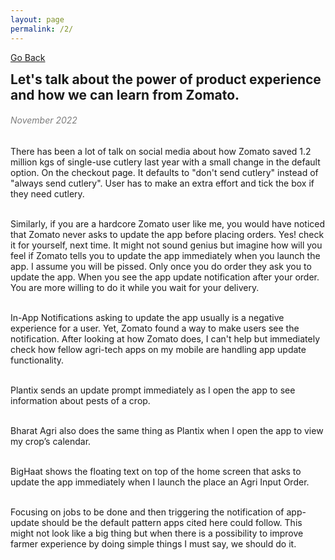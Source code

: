 ```yaml
---
layout: page
permalink: /2/
---
```

[Go Back](/blog/)
<h2 style="margin: 0;"> Let's talk about the power of product experience and how we can learn from Zomato.</h2><dr>
<h6 style="color: #7D7D7D;" >November 2022</h6>
There has been a lot of talk on social media about how Zomato saved 1.2 million kgs of single-use cutlery last year with a small change in the default option. On the checkout page. It defaults to "don't send cutlery" instead of "always send cutlery". User has to make an extra effort and tick the box if they need cutlery.<br><br>

Similarly, if you are a hardcore Zomato user like me, you would have noticed that Zomato never asks to update the app before placing orders. Yes! check it for yourself, next time. It might not sound genius but imagine how will you feel if Zomato tells you to update the app immediately when you launch the app. I assume you will be pissed. Only once you do order they ask you to update the app. When you see the app update notification after your order. You are more willing to do it while you wait for your delivery.<br><br>

In-App Notifications asking to update the app usually is a negative experience for a user. Yet, Zomato found a way to make users see the notification. After looking at how Zomato does, I can't help but immediately check how fellow agri-tech apps on my mobile are handling app update functionality.<br><br>

Plantix sends an update prompt immediately as I open the app to see information about pests of a crop.<br><br>

Bharat Agri also does the same thing as Plantix when I open the app to view my crop’s calendar.<br><br>

BigHaat shows the floating text on top of the home screen that asks to update the app immediately when I launch the place an Agri Input Order.<br><br>

Focusing on jobs to be done and then triggering the notification of app-update should be the default pattern apps cited here could follow. This might not look like a big thing but when there is a possibility to improve farmer experience by doing simple things I must say, we should do it.


